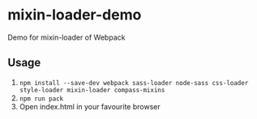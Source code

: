 # mixin-loader-demo
Demo for mixin-loader of Webpack

## Usage

1. `npm install --save-dev webpack sass-loader node-sass css-loader style-loader mixin-loader compass-mixins`
2. `npm run pack`
3. Open index.html in your favourite browser
